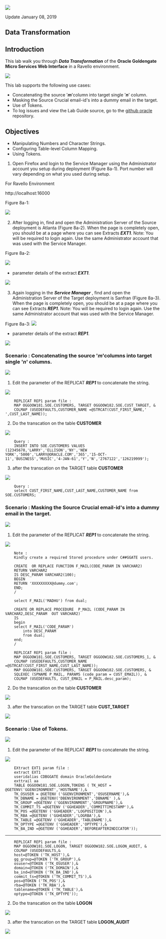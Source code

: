 ![](images/800/01.JPG)

Update January 08, 2019

## Data Transformation
## Introduction

This lab walk you through ***Data Transformation*** of the **Oracle Goldengate Micro Services Web Interface** in a Ravello environment.

![](images/800/Lab800_image105.JPG)

This lab supports the following use cases:
-	Concatenating the source '***m***'column into target single '***n***' column.
-	Masking the Source Crucial email-id's into a dummy email in the target.
-	Use of Tokens.
- To log issues and view the Lab Guide source, go to the [github oracle](https://github.com/oracle/learning-library/tree/master/workshops/dbcs) repository.

## Objectives

-   Manipulating Numbers and Character Strings.
-   Configuring Table-level Column Mapping.
-   Using Tokens.


1.	Open Firefox and login to the Service Manager using the Administrator account you setup during deployment (Figure 8a-1). Port number will vary depending on what you used during setup.

For Ravello Environment

http://localhost:16000



Figure 8a-1:

![](images/800/1.JPG) 
 

2.	After logging in, find and open the Administration Server of the Source deployment is Atlanta (Figure 8a-2).  When the page is completely open, you should be at a page where you can see Extracts ***EXT1***.
Note: You will be required to login again.  Use the same Administrator account that was used with the Service Manager.

Figure 8a-2:

![](images/800/2.JPG)
 

-	parameter details of the extract ***EXT1***.

![](images/800/5.JPG) 
 

3.	Again logging in the ***Service Manager*** , find and open the Administration Server of the Target deployment is Sanfran (Figure 8a-3).  When the page is completely open, you should be at a page where you can see Extracts ***REP1***.
Note: You will be required to login again.  Use the same Administrator account that was used with the Service Manager.

Figure 8a-3:
![](images/800/12.JPG) 

-	parameter details of the extract ***REP1***.

![](images/800/rep.JPG) 
 

### Scenario : Concatenating the source '***m***'columns into target single '***n***' columns.

![](images/800/Slide2.JPG) 
 
1. Edit the parameter of the REPLICAT ***REP1*** to concatenate the string.

![](images/800/rep.JPG) 

        REPLICAT REP1 param file :
        MAP OGGOOW181.SOE.CUSTOMERS, TARGET OGGOOW182.SOE.CUST_TARGET, &
        COLMAP (USEDEFAULTS,CUSTOMER_NAME =@STRCAT(CUST_FIRST_NAME,' ',CUST_LAST_NAME));

2. Do the transcation on the table **CUSTOMER**

![](images/800/13.JPG) 

        Query :
        INSERT INTO SOE.CUSTOMERS VALUES (12345678,'LARRY','ELLISON','NY','NEW YORK','5000','LARRY@ORACLE.COM','365','15-OCT-11','BUSINESS','MUSIC','4-JAN-61','Y','N','2767122','126219999');


3. after the transcation on the TARGET table  **CUSTOMER**

![](images/800/16.JPG) 

        Query :
        select CUST_FIRST_NAME,CUST_LAST_NAME,CUSTOMER_NAME from SOE.CUSTOMERS;

### Scenario : Masking the Source Crucial email-id's into a dummy email in the target.

![](images/800/Slide5.JPG) 
 
1. Edit the parameter of the REPLICAT ***REP1*** to concatenate the string.

![](images/800/rep_1.JPG) 

        Note :
        Kindly create a required Stored procedure under C##GGATE users.

        CREATE  OR REPLACE FUNCTION F_MAIL(CODE_PARAM IN VARCHAR2) 
        RETURN VARCHAR2 
        IS DESC_PARAM VARCHAR2(100);
        BEGIN 
        RETURN 'XXXXXXXXX@dummy.com'; 
        END;
        /

        select F_MAIL('MADHU') from dual;

        CREATE OR REPLACE PROCEDURE  P_MAIL (CODE_PARAM IN VARCHAR2,DESC_PARAM  OUT VARCHAR2)
        IS 
        begin
        select F_MAIL('CODE_PARAM')
            into DESC_PARAM
            from dual;
        end;
        /
        
        REPLICAT REP1 param file :
        MAP OGGOOW181.SOE.CUSTOMERS, TARGET OGGOOW182.SOE.CUSTOMERS_1, &
        COLMAP (USEDEFAULTS,CUSTOMER_NAME =@STRCAT(CUST_FIRST_NAME,CUST_LAST_NAME));
        MAP OGGOOW181.SOE.CUSTOMERS, TARGET OGGOOW182.SOE.CUSTOMERS, &
        SQLEXEC (SPNAME P_MAIL, PARAMS (code_param = CUST_EMAIL)), &
        COLMAP (USEDEFAULTS, CUST_EMAIL = P_MAIL.desc_param);

2. Do the transcation on the table **CUSTOMER**

![](images/800/18.JPG) 

3. after the transcation on the TARGET table  **CUST_TARGET**

![](images/800/17.JPG) 

### Scenario : Use of Tokens.

![](images/800/Slide4.JPG) 
 
1. Edit the parameter of the REPLICAT ***REP1*** to concatenate the string.

![](images/800/rep_2.JPG) 

        EXtract EXT1 param file :
        extract EXT1
        useridalias CDBGGATE domain OracleGoldenGate
        exttrail aa
        TABLE OGGOOW181.SOE.LOGON,TOKENS ( TK_HOST = @GETENV('GGENVIRONMENT','HOSTNAME'),&
        TK_OSUSER = @GETENV ('GGENVIRONMENT','OSUSERNAME'),&
        TK_DBNAME = @GETENV('DBENVIRONMENT','DBNAME' ),&
        TK_GROUP =@GETENV ('GGENVIRONMENT','GROUPNAME'),&
        TK_COMMIT_TS =@GETENV ('GGHEADER','COMMITTIMESTAMP'),&
        TK_POS =@GETENV ('GGHEADER','LOGPOSITION'),&
        TK_RBA =@GETENV ('GGHEADER','LOGRBA'),&
        TK_TABLE =@GETENV ('GGHEADER','TABLENAME'),&
        TK_OPTYPE =@GETENV ('GGHEADER','OPTYPE'),&
        TK_BA_IND =@GETENV ('GGHEADER','BEFOREAFTERINDICATOR'));
- - - - - - - - - - - - - - 
        REPLICAT REP1 param file :
        MAP OGGOOW181.SOE.LOGON, TARGET OGGOOW182.SOE.LOGON_AUDIT, &
        COLMAP (USEDEFAULTS,&
        host=@TOKEN ('TK_HOST'),&
        gg_group=@TOKEN ('TK_GROUP'),&
        osuser=@TOKEN ('TK_OSUSER'),&
        domain=@TOKEN ('TK_DOMAIN'),&
        ba_ind=@TOKEN ('TK_BA_IND'),&
        commit_ts=@TOKEN ('TK_COMMIT_TS'),&
        pos=@TOKEN ('TK_POS'),&
        rba=@TOKEN ('TK_RBA'),&
        tablename=@TOKEN ('TK_TABLE'),&
        optype=@TOKEN ('TK_OPTYPE'));

2. Do the transcation on the table **LOGON**

![](images/800/19.JPG) 

3. after the transcation on the TARGET table  **LOGON_AUDIT**

![](images/800/20.JPG) 